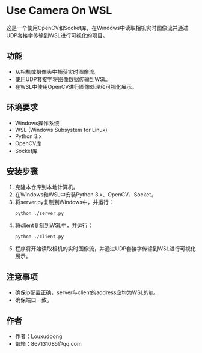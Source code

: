 <!DOCTYPE html>
<html>
</head>
<body>
  <h1>Use Camera On WSL</h1>

  <p>这是一个使用OpenCV和Socket库，在Windows中读取相机实时图像流并通过UDP套接字传输到WSL进行可视化的项目。</p>

  <h2>功能</h2>
  <ul>
    <li>从相机或摄像头中捕获实时图像流。</li>
    <li>使用UDP套接字将图像数据传输到WSL。</li>
    <li>在WSL中使用OpenCV进行图像处理和可视化展示。</li>
  </ul>

  <h2>环境要求</h2>
  <ul>
    <li>Windows操作系统</li>
    <li>WSL (Windows Subsystem for Linux)</li>
    <li>Python 3.x</li>
    <li>OpenCV库</li>
    <li>Socket库</li>
  </ul>

  <h2>安装步骤</h2>
  <ol>
    <li>克隆本仓库到本地计算机。</li>
    <li>在Windows和WSL中安装Python 3.x、OpenCV、Socket。</li>
    <li>将server.py复制到Windows中，并运行：</li>
    <pre><code>python ./server.py</code></pre>
    <li>将client复制到WSL中，并运行：</li>
    <pre><code>python ./client.py</code></pre>
    <li>程序将开始读取相机的实时图像流，并通过UDP套接字传输到WSL进行可视化展示。</li>
  </ol>

  <h2>注意事项</h2>
  <ul>
    <li>确保ip配置正确，server与client的address应均为WSL的ip。</li>
    <li>确保端口一致。</li>
  </ul>

  <h2>作者</h2>
  <ul>
    <li>作者：Louxudoong</li>
    <li>邮箱：867131085@qq.com</li>
  </ul>
</body>
</html>
